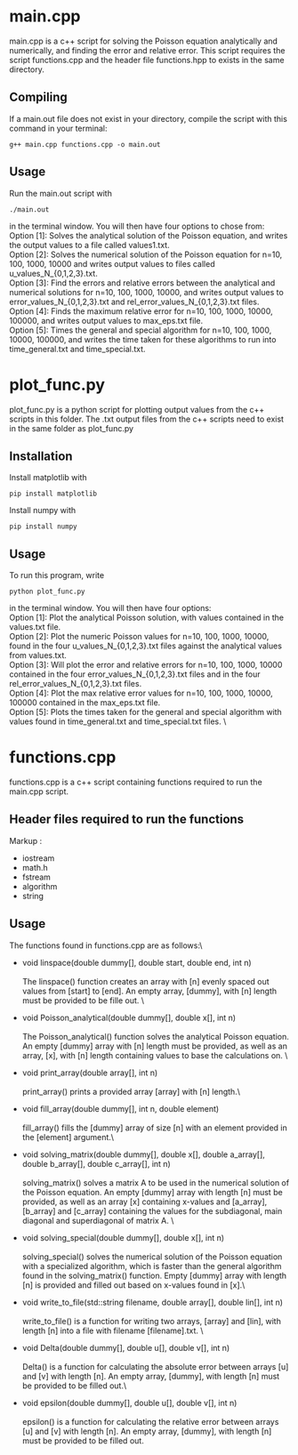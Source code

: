 
# main.cpp

main.cpp is a c++ script for solving the Poisson equation analytically and numerically, and finding the error and relative error. This script requires the script functions.cpp and the header file functions.hpp to exists in the same directory. 

## Compiling
If a main.out file does not exist in your directory, compile the script with this command in your terminal:
```
g++ main.cpp functions.cpp -o main.out
```

## Usage
Run the main.out script with
```
./main.out
```
in the terminal window. You will then have four options to chose from:\
Option [1]: Solves the analytical solution of the Poisson equation, and writes the output values to a file called values1.txt.\
Option [2]: Solves the numerical solution of the Poisson equation for n=10, 100, 1000, 10000 and writes output values to files called u\_values\_N\_{0,1,2,3}.txt.\
Option [3]: Find the errors and relative errors between the analytical and numerical solutions for n=10, 100, 1000, 10000, and writes output values to error\_values\_N\_{0,1,2,3}.txt and rel\_error\_values\_N\_{0,1,2,3}.txt files. \
Option [4]: Finds the maximum relative error for n=10, 100, 1000, 10000, 100000, and writes output values to max\_eps.txt file. \
Option [5]: Times the general and special algorithm for n=10, 100, 1000, 10000, 100000, and writes the time taken for these algorithms to run into time\_general.txt and time\_special.txt.

# plot_func.py

plot\_func.py is a python script for plotting output values from the c++ scripts in this folder. The .txt output files from the c++ scripts need to exist in the same folder as plot\_func.py

## Installation
Install matplotlib with
```
pip install matplotlib
```

Install numpy with 
```
pip install numpy
```

## Usage
To run this program, write
```
python plot_func.py
```
in the terminal window. You will then have four options:\
Option [1]: Plot the analytical Poisson solution, with values contained in the values.txt file. \
Option [2]: Plot the numeric Poisson values for n=10, 100, 1000, 10000, found in the four u\_values\_N\_{0,1,2,3}.txt files against the analytical values from values.txt.\
Option [3]: Will plot the error and relative errors for n=10, 100, 1000, 10000 contained in the four error\_values\_N\_{0,1,2,3}.txt files and in the four rel\_error\_values\_N\_{0,1,2,3}.txt files. \
Option [4]: Plot the max relative error values for n=10, 100, 1000, 10000, 100000 contained in the max\_eps.txt file. \
Option [5]: Plots the times taken for the general and special algorithm with values found in time\_general.txt and time\_special.txt files. \

# functions.cpp

functions.cpp is a c++ script containing functions required to run the main.cpp script.

## Header files required to run the functions
Markup :
* iostream
* math.h
* fstream
* algorithm
* string

## Usage
The functions found in functions.cpp are as follows:\

* void linspace(double dummy[], double start, double end, int n)\
\
The linspace() function creates an array with [n] evenly spaced out values from [start] to [end]. An empty array, [dummy], with [n] length must be provided to be fille out. \

* void Poisson\_analytical(double dummy[], double x[], int n)\
\
The Poisson\_analytical() function solves the analytical Poisson equation. An empty [dummy] array with [n] length must be provided, as well as an array, [x], with [n] length containing values to base the calculations on. \

* void print\_array(double array[], int n)\
\
print\_array() prints a provided array [array] with [n] length.\

* void fill\_array(double dummy[], int n, double element)\
\
fill\_array() fills the [dummy] array of size [n] with an element provided in the [element] argument.\

* void solving\_matrix(double dummy[], double x[], double a\_array[], double b\_array[], double c\_array[], int n)\
\
solving\_matrix() solves a matrix A to be used in the numerical solution of the Poisson equation. An empty [dummy] array with length [n] must be provided, as well as an array [x] containing x-values and [a\_array], [b\_array] and [c\_array] containing the values for the subdiagonal, main diagonal and superdiagonal of matrix A. \

* void solving\_special(double dummy[], double x[], int n)\
\
solving\_special() solves the numerical solution of the Poisson equation with a specialized algorithm, which is faster than the general algorithm found in the solving\_matrix() function. Empty [dummy] array with length [n] is provided and filled out based on x-values found in [x].\

* void write\_to\_file(std::string filename, double array[], double lin[], int n)\
\
write\_to\_file() is a function for writing two arrays, [array] and [lin], with length [n] into a file with filename [filename].txt. \

* void Delta(double dummy[], double u[], double v[], int n)\
\
Delta() is a function for calculating the absolute error between arrays [u] and [v] with length [n]. An empty array, [dummy], with length [n] must be provided to be filled out.\

* void epsilon(double dummy[], double u[], double v[], int n)\
\
epsilon() is a function for calculating the relative error between arrays [u] and [v] with length [n]. An empty array, [dummy], with length [n] must be provided to be filled out.

